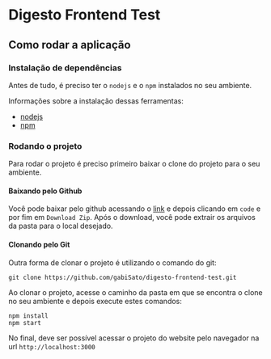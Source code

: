 # Digesto Frontend Test

## Como rodar a aplicação

### Instalação de dependências

Antes de tudo, é preciso ter o `nodejs` e o `npm` instalados no seu ambiente.

Informações sobre a instalação dessas ferramentas:
- [nodejs](https://nodejs.org/en/download/)
- [npm](https://docs.npmjs.com/downloading-and-installing-node-js-and-npm)

### Rodando o projeto

Para rodar o projeto é preciso primeiro baixar o clone do projeto para o seu ambiente.

#### Baixando pelo Github

Você pode baixar pelo github acessando o [link](https://github.com/gabiSato/digesto-frontend-test) e depois clicando em `code` e por fim em `Download Zip`. Após o download, você pode extrair os arquivos da pasta para o local desejado.

#### Clonando pelo Git

Outra forma de clonar o projeto é utilizando o comando do git:

```
git clone https://github.com/gabiSato/digesto-frontend-test.git
```

Ao clonar o projeto, acesse o caminho da pasta em que se encontra o clone no seu ambiente e depois execute estes comandos:

```
npm install
npm start
```

No final, deve ser possível acessar o projeto do website pelo navegador na url `http://localhost:3000`

